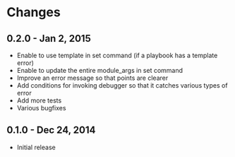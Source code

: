 # Changes

## 0.2.0 - Jan 2, 2015

* Enable to use template in set command (if a playbook has a template error)
* Enable to update the entire module_args in set command
* Improve an error message so that points are clearer
* Add conditions for invoking debugger so that it catches various types of error
* Add more tests
* Various bugfixes

## 0.1.0 - Dec 24, 2014

* Initial release
